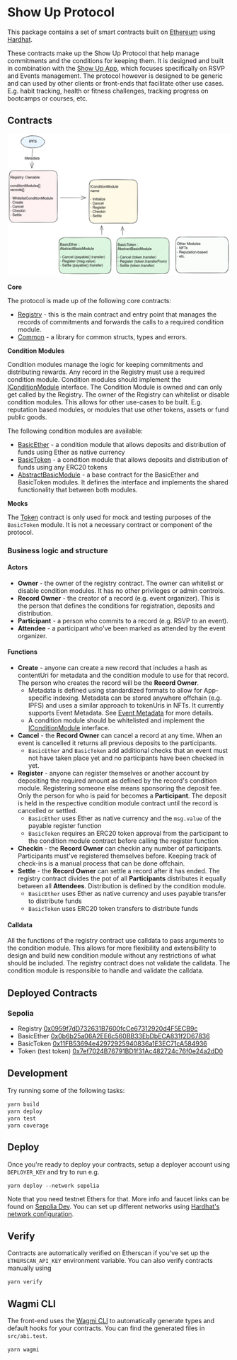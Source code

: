 # Show Up Protocol

This package contains a set of smart contracts built on [Ethereum](https://ethereum.org/) using [Hardhat](https://hardhat.org/docs).

These contracts make up the Show Up Protocol that help manage commitments and the conditions for keeping them. It is designed and built in combination with the [Show Up App](../app), which focuses specifically on RSVP and Events management. The protocol however is designed to be generic and can used by other clients or front-ends that facilitate other use cases. E.g. habit tracking, health or fitness challenges, tracking progress on bootcamps or courses, etc.

## Contracts

![Show Up Protocol overview](./overview.png)

**Core**

The protocol is made up of the following core contracts:

- [Registry](./contracts/Registry.sol) - this is the main contract and entry point that manages the records of commitments and forwards the calls to a required condition module.
- [Common](./contracts/Common.sol) - a library for common structs, types and errors.

**Condition Modules**

Condition modules manage the logic for keeping commitments and distributing rewards. Any record in the Registry must use a required condition module. Condition modules should implement the [IConditionModule](./contracts/interfaces/IConditionModule.sol) interface. The Condition Module is owned and can only get called by the Registry. The owner of the Registry can whitelist or disable condition modules. This allows for other use-cases to be built. E.g. reputation based modules, or modules that use other tokens, assets or fund public goods.

The following condition modules are available:

- [BasicEther](./contracts/conditions/BasicEther.sol) - a condition module that allows deposits and distribution of funds using Ether as native currency
- [BasicToken](./contracts/conditions/BasicToken.sol) - a condition module that allows deposits and distribution of funds using any ERC20 tokens
- [AbstractBasicModule](./contracts/conditions/AbstractBasicModule.sol) - a base contract for the BasicEther and BasicToken modules. It defines the interface and implements the shared functionality that between both modules.

**Mocks**

The [Token](./contracts/mocks/Token.sol) contract is only used for mock and testing purposes of the `BasicToken` module. It is not a necessary contract or component of the protocol.

### Business logic and structure

#### Actors

- **Owner** - the owner of the registry contract. The owner can whitelist or disable condition modules. It has no other privileges or admin controls.
- **Record Owner** - the creator of a record (e.g. event organizer). This is the person that defines the conditions for registration, deposits and distribution.
- **Participant** - a person who commits to a record (e.g. RSVP to an event).
- **Attendee** - a participant who've been marked as attended by the event organizer.

#### Functions

- **Create** - anyone can create a new record that includes a hash as contentUri for metadata and the condition module to use for that record. The person who creates the record will be the **Record Owner**.
  - Metadata is defined using standardized formats to allow for App-specific indexing. Metadata can be stored anywhere offchain (e.g. IPFS) and uses a similar approach to tokenUris in NFTs. It currently supports Event Metadata. See [Event Metadata](../app/src/utils/types.ts) for more details.
  - A condition module should be whitelisted and implement the [IConditionModule](./contracts/interfaces/IConditionModule.sol) interface.
- **Cancel** - the **Record Owner** can cancel a record at any time. When an event is cancelled it returns all previous deposits to the participants.
  - `BasicEther` and `BasicToken` add additional checks that an event must not have taken place yet and no participants have been checked in yet.
- **Register** - anyone can register themselves or another account by depositing the required amount as defined by the record's condition module. Registering someone else means sponsoring the deposit fee. Only the person for who is paid for becomes a **Participant**. The deposit is held in the respective condition module contract until the record is cancelled or settled.
  - `BasicEther` uses Ether as native currency and the `msg.value` of the payable register function
  - `BasicToken` requires an ERC20 token approval from the participant to the condition module contract before calling the register function
- **Checkin** - the **Record Owner** can checkin any number of participants. Participants must've registered themselves before. Keeping track of check-ins is a manual process that can be done offchain.
- **Settle** - the **Record Owner** can settle a record after it has ended. The registry contract divides the pot of all **Participants** distributes it equally between all **Attendees**. Distribution is defined by the condition module.
  - `BasicEther` uses Ether as native currency and uses payable transfer to distribute funds
  - `BasicToken` uses ERC20 token transfers to distribute funds

#### Calldata

All the functions of the registry contract use calldata to pass arguments to the condition module. This allows for more flexibility and extensibility to design and build new condition module without any restrictions of what should be included. The registry contract does not validate the calldata. The condition module is responsible to handle and validate the calldata.

## Deployed Contracts

### Sepolia

- Registry [0x0959f7dD732631B7600fcCe67312920d4F5ECB9c](https://sepolia.etherscan.io/address/0x0959f7dD732631B7600fcCe67312920d4F5ECB9c)
- BasicEther [0x0b6b25a06A2EE6c560BB33EbDbECA831f2D67836](https://sepolia.etherscan.io/address/0x0b6b25a06A2EE6c560BB33EbDbECA831f2D67836)
- BasicToken [0x11FB53694e42972925940836a1E3EC71cA584936](https://sepolia.etherscan.io/address/0x11FB53694e42972925940836a1E3EC71cA584936)
- Token (test token) [0x7ef7024B76791BD1f31Ac482724c76f0e24a2dD0](https://sepolia.etherscan.io/address/0x7ef7024B76791BD1f31Ac482724c76f0e24a2dD0)

## Development

Try running some of the following tasks:

```
yarn build
yarn deploy
yarn test
yarn coverage
```

## Deploy

Once you're ready to deploy your contracts, setup a deployer account using `DEPLOYER_KEY` and try to run e.g.

```
yarn deploy --network sepolia
```

Note that you need testnet Ethers for that. More info and faucet links can be found on [Sepolia Dev](https://sepolia.dev/). You can set up different networks using [Hardhat's network configuration](https://hardhat.org/hardhat-runner/docs/config#networks-configuration).

## Verify

Contracts are automatically verified on Etherscan if you've set up the `ETHERSCAN_API_KEY` environment variable. You can also verify contracts manually using

```
yarn verify
```

## Wagmi CLI

The front-end uses the [Wagmi CLI](https://wagmi.sh/cli/getting-started) to automatically generate types and default hooks for your contracts. You can find the generated files in `src/abi.test`.

```
yarn wagmi
```
